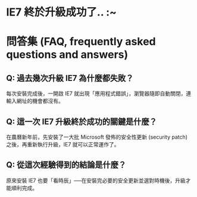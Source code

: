 # IE7 終於升級成功了.. :~

# 問答集 (FAQ, frequently asked questions and answers)

## Q: 過去幾次升級 IE7 為什麼都失敗？
每次安裝完成後，一開啟 IE7 就出現「應用程式錯誤」，瀏覽器隨即自動關閉，連輸入網址的機會都沒有。

## Q: 這一次 IE7 升級終於成功的關鍵是什麼？
在農曆新年前，先安裝了一大批 Microsoft 發佈的安全性更新 (security patch) 之後，再重新執行升級，IE7 就可以正常運作了。

## Q: 從這次經驗得到的結論是什麼？
原來安裝 IE7 也要「看時辰」──在安裝完必要的安全更新並選對時機後，升級才能順利完成。